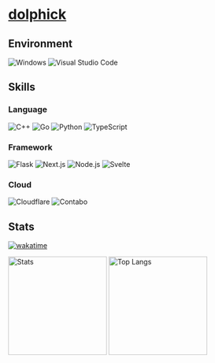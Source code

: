 # [dolphick](https://dolphick.com)

## Environment
![Windows](https://img.shields.io/badge/Windows-0078D6?style=for-the-badge&logo=windows&logoColor=white)
![Visual Studio Code](https://img.shields.io/badge/Visual_Studio_Code-0078D4?style=for-the-badge&logo=visual%20studio%20code&logoColor=white)

## Skills
### Language
![C++](https://img.shields.io/badge/C%2B%2B-00599C?style=for-the-badge&logo=c%2B%2B&logoColor=white)
![Go](https://img.shields.io/badge/Go-00ADD8?style=for-the-badge&logo=go&logoColor=white)
![Python](https://img.shields.io/badge/Python-FFD43B?style=for-the-badge&logo=python&logoColor=blue)
![TypeScript](https://img.shields.io/badge/TypeScript-007ACC?style=for-the-badge&logo=typescript&logoColor=white)
### Framework
![Flask](https://img.shields.io/badge/Flask-000000?style=for-the-badge&logo=flask&logoColor=white)
![Next.js](https://img.shields.io/badge/next%20js-000000?style=for-the-badge&logo=nextdotjs&logoColor=white)
![Node.js](https://img.shields.io/badge/Node%20js-339933?style=for-the-badge&logo=nodedotjs&logoColor=white)
![Svelte](https://img.shields.io/badge/Svelte-4A4A55?style=for-the-badge&logo=svelte&logoColor=FF3E00)
### Cloud
![Cloudflare](https://img.shields.io/badge/Cloudflare-F38020?style=for-the-badge&logo=Cloudflare&logoColor=white)
![Contabo](https://img.shields.io/badge/Contabo-00AAEB?style=for-the-badge&logo=Contabo&logoColor=white)

## Stats
[![wakatime](https://wakatime.com/badge/user/4535f64b-bfa6-4aeb-ac8d-3f5944b9745f.svg)](https://wakatime.com/@4535f64b-bfa6-4aeb-ac8d-3f5944b9745f)
<div>
   <img alt="Stats" height="200px" src="https://github-readme-stats.vercel.app/api?username=dolphick&theme=dark" />
   <img alt="Top Langs" height="200px" src="https://github-readme-stats.vercel.app/api/top-langs/?username=dolphick&layout=compact&theme=dark" />
</div>
